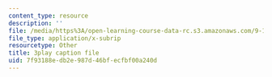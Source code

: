 ```yaml
---
content_type: resource
description: ''
file: /media/https%3A/open-learning-course-data-rc.s3.amazonaws.com/9-13-the-human-brain-spring-2019/7f93188edb2e987d46bfecfbf00a240d_kAX_PRnliMo.srt
file_type: application/x-subrip
resourcetype: Other
title: 3play caption file
uid: 7f93188e-db2e-987d-46bf-ecfbf00a240d
---
```

